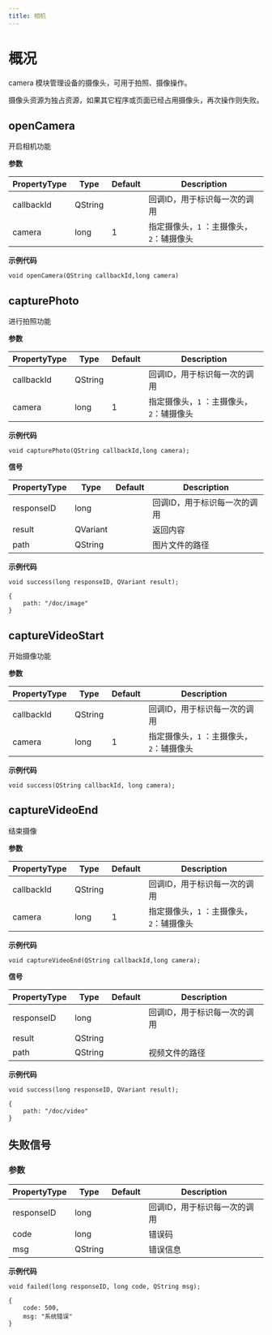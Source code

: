 ```yaml
---
title: 相机
---
```


# 概况

<span class="arg-name">camera</span> 模块管理设备的摄像头，可用于拍照、摄像操作。

摄像头资源为独占资源，如果其它程序或页面已经占用摄像头，再次操作则失败。



## openCamera


开启相机功能




**参数**

| PropertyType | Type    | Default | Description                               |
| ------------ | ------- | ------- | ----------------------------------------- |
| callbackId   | QString |         | 回调ID，用于标识每一次的调用              |
| camera       | long    | 1       | 指定摄像头，`1` ：主摄像头，`2`：辅摄像头 |

**示例代码**

```
void openCamera(QString callbackId,long camera)
```



## capturePhoto

进行拍照功能



**参数**

| PropertyType | Type    | Default | Description                               |
| ------------ | ------- | ------- | ----------------------------------------- |
| callbackId   | QString |         | 回调ID，用于标识每一次的调用              |
| camera       | long    | 1       | 指定摄像头，`1` ：主摄像头，`2`：辅摄像头 |

**示例代码**

```
void capturePhoto(QString callbackId,long camera);
```



**信号**

| PropertyType | Type     | Default | Description                  |
| ------------ | -------- | ------- | ---------------------------- |
| responseID   | long     |         | 回调ID，用于标识每一次的调用 |
| result       | QVariant |         | 返回内容                     |
| path         | QString  |         | 图片文件的路径               |

**示例代码**

```
void success(long responseID, QVariant result);
```

```
{
	path: "/doc/image"	
}
```



## captureVideoStart

开始摄像功能



**参数**

| PropertyType | Type    | Default | Description                               |
| ------------ | ------- | ------- | ----------------------------------------- |
| callbackId   | QString |         | 回调ID，用于标识每一次的调用              |
| camera       | long    | 1       | 指定摄像头，`1` ：主摄像头，`2`：辅摄像头 |

**示例代码**

```
void success(QString callbackId, long camera);
```



## captureVideoEnd

结束摄像



**参数**

| PropertyType | Type    | Default | Description                               |
| ------------ | ------- | ------- | ----------------------------------------- |
| callbackId   | QString |         | 回调ID，用于标识每一次的调用              |
| camera       | long    | 1       | 指定摄像头，`1` ：主摄像头，`2`：辅摄像头 |

**示例代码**

```
void captureVideoEnd(QString callbackId,long camera);
```



**信号**

| PropertyType | Type    | Default | Description                  |
| ------------ | ------- | ------- | ---------------------------- |
| responseID   | long    |         | 回调ID，用于标识每一次的调用 |
| result       | QString |         |                              |
| path         | QString |         | 视频文件的路径               |

**示例代码**

```
void success(long responseID, QVariant result);
```

```
{
	path: "/doc/video"	
}
```



## 失败信号


### 参数

| PropertyType | Type    | Default | Description                  |
| ------------ | ------- | ------- | ---------------------------- |
| responseID   | long    |         | 回调ID，用于标识每一次的调用 |
| code         | long    |         | 错误码                       |
| msg          | QString |         | 错误信息                     |

**示例代码**

```
void failed(long responseID, long code, QString msg);
```

```
{
	code: 500,
    msg: "系统错误"
}
```



